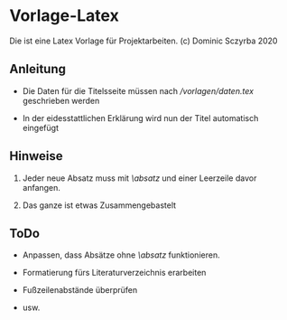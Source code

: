 # Vorlage-Latex
Die ist eine Latex Vorlage für Projektarbeiten. (c) Dominic Sczyrba 2020

## Anleitung

- Die Daten für die Titelsseite müssen nach */vorlagen/daten.tex* geschrieben werden

- In der eidesstattlichen Erklärung wird nun der Titel automatisch eingefügt


## Hinweise

1. Jeder neue Absatz muss mit *\absatz* und einer Leerzeile davor anfangen.

2. Das ganze ist etwas Zusammengebastelt

## ToDo

- Anpassen, dass Absätze ohne *\absatz* funktionieren.

- Formatierung fürs Literaturverzeichnis erarbeiten

- Fußzeilenabstände überprüfen

- usw.
